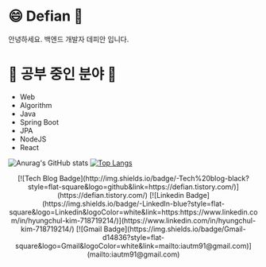 #  😄  Defian 🤔
안녕하세요. 백엔드 개발자 데피안 입니다.


# 🌱 공부 중인 분야 🌱
- Web
- Algorithm
- Java
- Spring Boot
- JPA
- NodeJS
- React

![Anurag's GitHub stats](https://github-readme-stats.vercel.app/api?username=defianz&show_icons=true&theme=dark) [![Top Langs](https://github-readme-stats.vercel.app/api/top-langs/?username=defianz&layout=compact&theme=dark)](https://github.com/anuraghazra/github-readme-stats)

 <div align=center>
[![Tech Blog Badge](http://img.shields.io/badge/-Tech%20blog-black?style=flat-square&logo=github&link=https://defian.tistory.com/)](https://defian.tistory.com/)	
[![Linkedin Badge](https://img.shields.io/badge/-LinkedIn-blue?style=flat-square&logo=Linkedin&logoColor=white&link=https:https://www.linkedin.com/in/hyungchul-kim-718719214/)](https://www.linkedin.com/in/hyungchul-kim-718719214/)
[![Gmail Badge](https://img.shields.io/badge/Gmail-d14836?style=flat-square&logo=Gmail&logoColor=white&link=mailto:iautm91@gmail.com)](mailto:iautm91@gmail.com)
</div>
<!--
**defianz/defianz** is a ✨ _special_ ✨ repository because its `README.md` (this file) appears on your GitHub profile.

Here are some ideas to get you started:

- 🔭 I’m currently working on ...
- 🌱 I’m currently learning ...
- 👯 I’m looking to collaborate on ...
- 🤔 I’m looking for help with ...
- 💬 Ask me about ...
- 📫 How to reach me: ...
- 😄 Pronouns: ...
- ⚡ Fun fact: ...
-->
